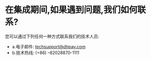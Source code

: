 # 在集成期间,如果遇到问题,我们如何联系?

您可以通过下列任何一种方式联系我们的技术人员: 
- a.电子邮件: techsupport@dhpay.com
- b.技术热线: (+86) –82028870-1111